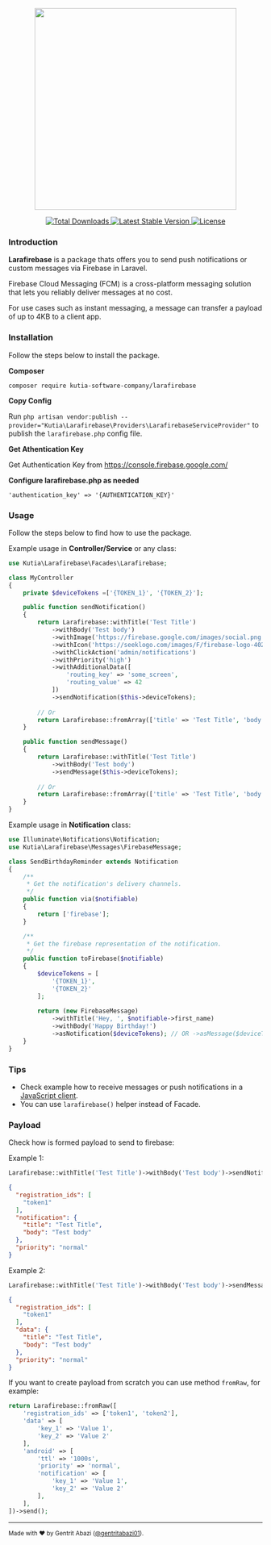 <p align="center"><img src="/art/cover.png" height="400"></p>

<p align="center">
    <a href="https://packagist.org/packages/kutia-software-company/larafirebase">
        <img src="https://img.shields.io/packagist/dt/kutia-software-company/larafirebase" alt="Total Downloads">
    </a>
    <a href="https://packagist.org/packages/kutia-software-company/larafirebase">
        <img src="https://img.shields.io/packagist/v/kutia-software-company/larafirebase" alt="Latest Stable Version">
    </a>
    <a href="https://packagist.org/packages/kutia-software-company/larafirebase">
        <img src="https://img.shields.io/packagist/l/kutia-software-company/larafirebase" alt="License">
    </a>
</p>


### Introduction

**Larafirebase** is a package thats offers you to send push notifications or custom messages via Firebase in Laravel.

Firebase Cloud Messaging (FCM) is a cross-platform messaging solution that lets you reliably deliver messages at no cost.

For use cases such as instant messaging, a message can transfer a payload of up to 4KB to a client app.

### Installation

Follow the steps below to install the package.


**Composer**

```
composer require kutia-software-company/larafirebase
```

**Copy Config**

Run `php artisan vendor:publish --provider="Kutia\Larafirebase\Providers\LarafirebaseServiceProvider"` to publish the `larafirebase.php` config file.

**Get Athentication Key**

Get Authentication Key from https://console.firebase.google.com/

**Configure larafirebase.php as needed**

```
'authentication_key' => '{AUTHENTICATION_KEY}'
```

### Usage

Follow the steps below to find how to use the package.

Example usage in **Controller/Service** or any class:

```php
use Kutia\Larafirebase\Facades\Larafirebase;

class MyController
{
    private $deviceTokens =['{TOKEN_1}', '{TOKEN_2}'];

    public function sendNotification()
    {
        return Larafirebase::withTitle('Test Title')
            ->withBody('Test body')
            ->withImage('https://firebase.google.com/images/social.png')
            ->withIcon('https://seeklogo.com/images/F/firebase-logo-402F407EE0-seeklogo.com.png')
            ->withClickAction('admin/notifications')
            ->withPriority('high')
            ->withAdditionalData([
                'routing_key' => 'some_screen',
                'routing_value' => 42
            ])
            ->sendNotification($this->deviceTokens);
        
        // Or
        return Larafirebase::fromArray(['title' => 'Test Title', 'body' => 'Test body'])->sendNotification($this->deviceTokens);
    }

    public function sendMessage()
    {
        return Larafirebase::withTitle('Test Title')
            ->withBody('Test body')
            ->sendMessage($this->deviceTokens);
            
        // Or
        return Larafirebase::fromArray(['title' => 'Test Title', 'body' => 'Test body'])->sendMessage($this->deviceTokens);
    }
}
```

Example usage in **Notification** class:

```php
use Illuminate\Notifications\Notification;
use Kutia\Larafirebase\Messages\FirebaseMessage;

class SendBirthdayReminder extends Notification
{
    /**
     * Get the notification's delivery channels.
     */
    public function via($notifiable)
    {
        return ['firebase'];
    }

    /**
     * Get the firebase representation of the notification.
     */
    public function toFirebase($notifiable)
    {
        $deviceTokens = [
            '{TOKEN_1}',
            '{TOKEN_2}'
        ];
        
        return (new FirebaseMessage)
            ->withTitle('Hey, ', $notifiable->first_name)
            ->withBody('Happy Birthday!')
            ->asNotification($deviceTokens); // OR ->asMessage($deviceTokens);
    }
}
```


### Tips
- Check example how to receive messages or push notifications in a [JavaScript client](/javascript-client).
- You can use `larafirebase()` helper instead of Facade.


### Payload

Check how is formed payload to send to firebase:

Example 1:

```php
Larafirebase::withTitle('Test Title')->withBody('Test body')->sendNotification('token1');
```

```json
{
  "registration_ids": [
    "token1"
  ],
  "notification": {
    "title": "Test Title",
    "body": "Test body"
  },
  "priority": "normal"
}
```

Example 2:

```php
Larafirebase::withTitle('Test Title')->withBody('Test body')->sendMessage('token1');
```

```json
{
  "registration_ids": [
    "token1"
  ],
  "data": {
    "title": "Test Title",
    "body": "Test body"
  },
  "priority": "normal"
}
```

If you want to create payload from scratch you can use method `fromRaw`, for example:

```php
return Larafirebase::fromRaw([
    'registration_ids' => ['token1', 'token2'],
    'data' => [
        'key_1' => 'Value 1',
        'key_2' => 'Value 2'
    ],
    'android' => [
        'ttl' => '1000s',
        'priority' => 'normal',
        'notification' => [
            'key_1' => 'Value 1',
            'key_2' => 'Value 2'
        ],
    ],
])->send();
```

---

<sup>Made with ♥ by Gentrit Abazi ([@gentritabazi01](https://github.com/gentritabazi01)).</sup>
